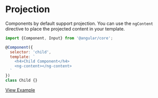 # Projection

Components by default support projection. You can use the `ngContent` directive to place the projected content in your template.

```js
import {Component, Input} from '@angular/core';

@Component({
  selector: 'child',
  template: `
    <h4>Child Component</h4>
    <ng-content></ng-content>
  `
})
class Child {}
```

[View Example](http://plnkr.co/edit/yS8KAVGjQ9NdBEB2fDO6?p=preview)
